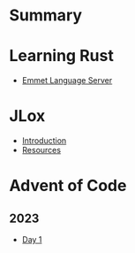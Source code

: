 # Summary

# Learning Rust
- [Emmet Language Server](./rust/emmet-language-server.md)

# JLox
- [Introduction](./jlox/introduction.md)
- [Resources](./jlox/resources.md)

# Advent of Code
## 2023
- [Day 1](./aoc/2023/1.md)
